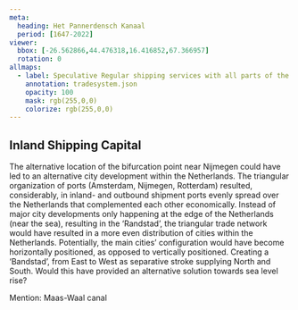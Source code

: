 ```yaml
---
meta:
  heading: Het Pannerdensch Kanaal
  period: [1647-2022]
viewer:
  bbox: [-26.562866,44.476318,16.416852,67.366957]
  rotation: 0
allmaps:
  - label: Speculative Regular shipping services with all parts of the world, Stedelijk Museum Amsterdam (F. Cohen, 1935-1939). 2023. 210 x 297 mm. The Berlage. Based on Regular shipping services with all parts of the world, 1935-1939. 180 x 118 mm. F. Cohen. Gem. Dienst Handelsinrichtingen.
    annotation: tradesystem.json
    opacity: 100
    mask: rgb(255,0,0)
    colorize: rgb(255,0,0)
---
```


## Inland Shipping Capital

The alternative location of the bifurcation point near Nijmegen could have led to an alternative city development within the Netherlands. The triangular organization of ports (Amsterdam, Nijmegen, Rotterdam) resulted, considerably, in inland- and outbound shipment ports evenly spread over the Netherlands that complemented each other economically.
Instead of major city developments only happening at the edge of the Netherlands (near the sea), resulting in the ‘Randstad’, the triangular trade network would have resulted in a more even distribution of cities within the Netherlands. Potentially, the main cities’ configuration would have become horizontally positioned, as opposed to vertically positioned. Creating a ‘Bandstad’, from East to West as separative stroke supplying North and South. Would this have provided an alternative solution towards sea level rise?

Mention: Maas-Waal canal
